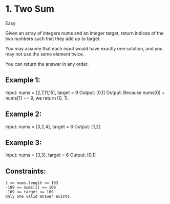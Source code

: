 # 1. Two Sum
Easy

Given an array of integers nums and an integer target, return indices of the two numbers such that they add up to target.

You may assume that each input would have exactly one solution, and you may not use the same element twice.

You can return the answer in any order.


## Example 1:

Input: nums = [2,7,11,15], target = 9
Output: [0,1]
Output: Because nums[0] + nums[1] == 9, we return [0, 1].

## Example 2:

Input: nums = [3,2,4], target = 6
Output: [1,2]

## Example 3:

Input: nums = [3,3], target = 6
Output: [0,1]

 
## Constraints:

    2 <= nums.length <= 103
    -109 <= nums[i] <= 109
    -109 <= target <= 109
    Only one valid answer exists.
